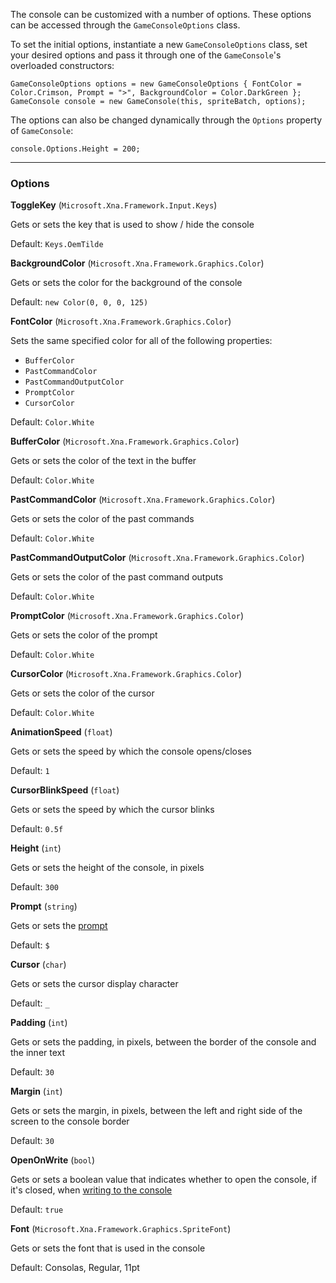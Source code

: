 The console can be customized with a number of options.  These options can be accessed through the `GameConsoleOptions` class.

To set the initial options, instantiate a new `GameConsoleOptions` class, set your desired options and pass it through one of the `GameConsole`'s overloaded constructors:

```
GameConsoleOptions options = new GameConsoleOptions { FontColor = Color.Crimson, Prompt = ">", BackgroundColor = Color.DarkGreen };
GameConsole console = new GameConsole(this, spriteBatch, options);
```

The options can also be changed dynamically through the `Options` property of `GameConsole`:

```
console.Options.Height = 200;
```



---


### Options ###

**ToggleKey** (`Microsoft.Xna.Framework.Input.Keys`)

Gets or sets the key that is used to show / hide the console

Default: `Keys.OemTilde`

**BackgroundColor** (`Microsoft.Xna.Framework.Graphics.Color`)

Gets or sets the color for the background of the console

Default: `new Color(0, 0, 0, 125)`

**FontColor** (`Microsoft.Xna.Framework.Graphics.Color`)

Sets the same specified color for all of the following properties:

  * `BufferColor`
  * `PastCommandColor`
  * `PastCommandOutputColor`
  * `PromptColor`
  * `CursorColor`

Default: `Color.White`

**BufferColor** (`Microsoft.Xna.Framework.Graphics.Color`)

Gets or sets the color of the text in the buffer

Default: `Color.White`

**PastCommandColor** (`Microsoft.Xna.Framework.Graphics.Color`)

Gets or sets the color of the past commands

Default: `Color.White`

**PastCommandOutputColor** (`Microsoft.Xna.Framework.Graphics.Color`)

Gets or sets the color of the past command outputs

Default: `Color.White`

**PromptColor** (`Microsoft.Xna.Framework.Graphics.Color`)

Gets or sets the color of the prompt

Default: `Color.White`

**CursorColor** (`Microsoft.Xna.Framework.Graphics.Color`)

Gets or sets the color of the cursor

Default: `Color.White`

**AnimationSpeed** (`float`)

Gets or sets the speed by which the console opens/closes

Default: `1`

**CursorBlinkSpeed** (`float`)

Gets or sets the speed by which the cursor blinks

Default: `0.5f`

**Height** (`int`)

Gets or sets the height of the console, in pixels

Default: `300`

**Prompt** (`string`)

Gets or sets the [prompt](http://en.wikipedia.org/wiki/Command-line_interface#Command_prompt)

Default: `$`

**Cursor** (`char`)

Gets or sets the cursor display character

Default: `_`

**Padding** (`int`)

Gets or sets the padding, in pixels, between the border of the console and the inner text

Default: `30`

**Margin** (`int`)

Gets or sets the margin, in pixels, between the left and right side of the screen to the console border

Default: `30`

**OpenOnWrite** (`bool`)

Gets or sets a boolean value that indicates whether to open the console, if it's closed, when [writing to the console](WritingToTheConsole.md)

Default: `true`

**Font** (`Microsoft.Xna.Framework.Graphics.SpriteFont`)

Gets or sets the font that is used in the console

Default: Consolas, Regular, 11pt